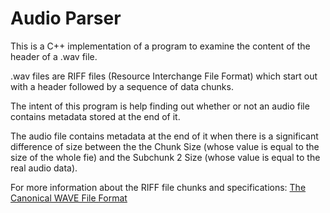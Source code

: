 # Audio Parser

This is a C++ implementation of a program to examine the content of the header of a .wav file.

.wav files are RIFF files (Resource Interchange File Format) which start out with a header followed by a sequence of data chunks.

The intent of this program is help finding out whether or not an audio file contains metadata stored at the end of it.

The audio file contains metadata at the end of it when there is a significant difference of size between the the Chunk Size (whose value 
is equal to the size of the whole fie) and the Subchunk 2 Size (whose value is equal to the real audio data).

For more information about the RIFF file chunks and specifications: [The Canonical WAVE File Format](https://ccrma.stanford.edu/courses/422-winter-2014/projects/WaveFormat/#:~:text=The%20canonical%20WAVE%20format%20starts,the%20chunk%20following%20this%20number.)
